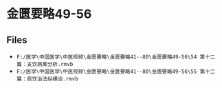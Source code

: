# 金匮要略49-56

## Files

- `F:/医学\中国医学\中医视频\金匮要略\金匮要略41--80\金匮要略49-56\54 第十二篇：支饮病案分析.rmvb`
- `F:/医学\中国医学\中医视频\金匮要略\金匮要略41--80\金匮要略49-56\55 第十二篇：痰饮治法纵横谈.rmvb`
